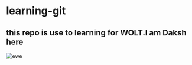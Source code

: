 # learning-git

## this repo is use to learning  for WOLT.I am Daksh here 



![ewe](https://user-images.githubusercontent.com/13272619/168462484-587074d2-362a-43c8-9359-9cf949826aed.png)

